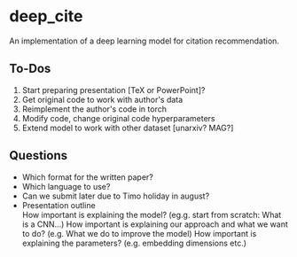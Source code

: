 # deep_cite
An implementation of a deep learning model for citation recommendation.

## To-Dos
1. Start preparing presentation [TeX or PowerPoint]?
2. Get original code to work with author's data
3. Reimplement the author's code in torch
4. Modify code, change original code hyperparameters
5. Extend model to work with other dataset [unarxiv? MAG?] 

## Questions
* Which format for the written paper?
* Which language to use?
* Can we submit later due to Timo holiday in august?
* Presentation outline  
    How important is explaining the model? (eg.g. start from scratch: What is a CNN...)
    How important is explaining our approach and what we want to do? (e.g. What we do to improve the model)
    How important is explaining the parameters? (e.g. embedding dimensions etc.)
